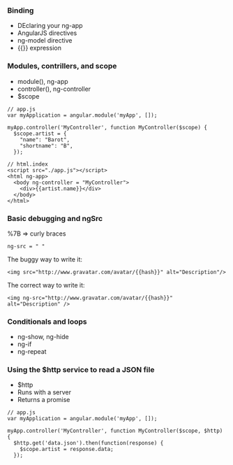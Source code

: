 ### Binding  
* DEclaring your ng-app  
* AngularJS directives  
* ng-model directive  
* {{}} expression    


### Modules, contrillers, and scope  
* module(), ng-app  
* controller(), ng-controller  
* $scope   

```  
// app.js 
var myApplication = angular.module('myApp', []);   

myApp.controller('MyController', function MyController($scope) {
  $scope.artist = { 
    "name": "Barot",  
    "shortname": "B",
  });   
```     

```   
// html.index    
<script src="./app.js"></script>  
<html ng-app>   
  <body ng-controller = "MyController">   
    <div>{{artist.name}}</div>
  </body>
</html>   
```   

### Basic debugging and ngSrc   
  %7B  => curly braces   
  ```
  ng-src = " "  
  ```   
  The buggy way to write it:    
  ```   
  <img src="http://www.gravatar.com/avatar/{{hash}}" alt="Description"/>    
  ```    
  The correct way to write it:    
  ```   
  <img ng-src="http://www.gravatar.com/avatar/{{hash}}" alt="Description" />   
  ```   
  
### Conditionals and loops   
* ng-show, ng-hide  
* ng-if   
* ng-repeat     

### Using the $http service to read a JSON file   
* $http   
* Runs with a server   
* Returns a promise   


```  
// app.js 
var myApplication = angular.module('myApp', []);   

myApp.controller('MyController', function MyController($scope, $http) {
  $http.get('data.json').then(function(response) {
    $scope.artist = response.data;
  });
``` 

